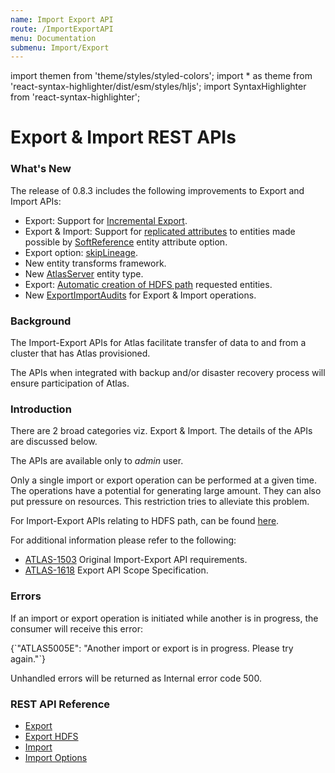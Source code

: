 ```yaml
---
name: Import Export API
route: /ImportExportAPI
menu: Documentation
submenu: Import/Export
---
```


import  themen  from 'theme/styles/styled-colors';
import  * as theme  from 'react-syntax-highlighter/dist/esm/styles/hljs';
import SyntaxHighlighter from 'react-syntax-highlighter';

# Export & Import REST APIs

### What's New
The release of 0.8.3 includes the following improvements to Export and Import APIs:
   * Export: Support for [Incremental Export](#/IncrementalExport).
   * Export & Import: Support for [replicated attributes](#/ReplicatedAttributes) to entities made possible by [SoftReference](#/SoftReference) entity attribute option.
   * Export option: [skipLineage](#/IncrementalExport).
   * New entity transforms framework.
   * New [AtlasServer](#/AtlasServer) entity type.
   * Export: [Automatic creation of HDFS path](#/ExportHDFSAPI) requested entities.
   * New [ExportImportAudits](#/ExportImportAudits) for Export & Import operations.

### Background
The Import-Export APIs for Atlas facilitate transfer of data to and from a cluster that has Atlas provisioned.

The APIs when integrated with backup and/or disaster recovery process will ensure participation of Atlas.

### Introduction
There are 2 broad categories viz. Export & Import. The details of the APIs are discussed below.

The APIs are available only to _admin_ user.

Only a single import or export operation can be performed at a given time. The operations have a potential for generating large amount. They can also put pressure on resources. This restriction tries to alleviate this problem.

For Import-Export APIs relating to HDFS path, can be found [here](#/ExportHDFSAPI).

For additional information please refer to the following:
   * [ATLAS-1503](https://issues.apache.org/jira/browse/ATLAS-1503) Original Import-Export API requirements.
   * [ATLAS-1618](https://issues.apache.org/jira/browse/ATLAS-1618) Export API Scope Specification.

### Errors
If an import or export operation is initiated while another is in progress, the consumer will receive this error:

<SyntaxHighlighter wrapLines={true} language="shell" style={theme.dark}>
{`"ATLAS5005E": "Another import or export is in progress. Please try again."`}
</SyntaxHighlighter>

Unhandled errors will be returned as Internal error code 500.

### REST API Reference
   * [Export](#/ExportAPI)
   * [Export HDFS](#/ExportHDFSAPI)
   * [Import](#/ImportAPI)
   * [Import Options](#/ImportAPIOptions)

